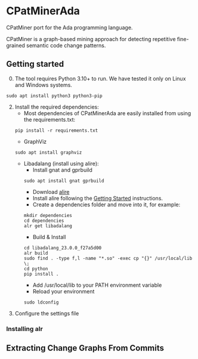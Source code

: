 # CPatMinerAda

CPatMiner port for the Ada programming language.

CPatMiner is a graph-based mining approach for detecting repetitive fine-grained semantic code change patterns.

## Getting started

0. The tool requires Python 3.10+ to run. We have tested it only on Linux and Windows systems.
```
sudo apt install python3 python3-pip
```
2. Install the required dependencies:
    * Most dependencies of CPatMinerAda are easily installed from using the requirements.txt:
    ```shell script
    pip install -r requirements.txt
    ```
    * GraphViz
    ```
    sudo apt install graphviz
    ```
    * Libadalang (install using alire):
        * Install gnat and gprbuild
        ```
        sudo apt install gnat gprbuild
        ```
        * Download [alire](https://alire.ada.dev/)
        * Install alire following the [Getting Started](https://github.com/alire-project/alire/blob/master/doc/getting-started.md) instructions.
        * Create a dependencies folder and move into it, for example:
        ```shell script
        mkdir dependencies
        cd dependencies
        alr get libadalang
        ```
      * Build & Install
      ```
      cd libadalang_23.0.0_f27a5d00
      alr build
      sudo find . -type f,l -name "*.so" -exec cp "{}" /usr/local/lib \;
      cd python
      pip install .
      ```
      * Add /usr/local/lib to your PATH environment variable
      * Reload your environment
      ```
      sudo ldconfig
      ```
3. Configure the settings file

### Installing alr

## Extracting Change Graphs From Commits
